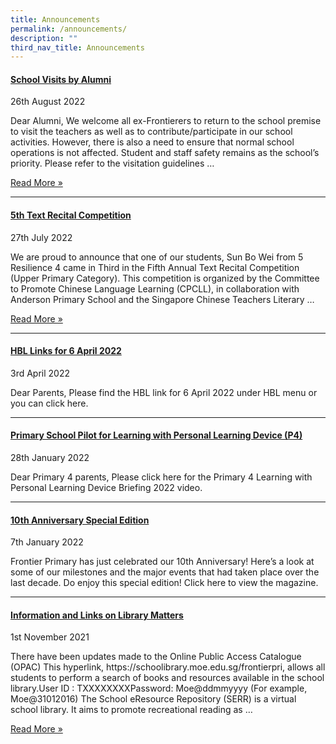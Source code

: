 ```yaml
---
title: Announcements
permalink: /announcements/
description: ""
third_nav_title: Announcements
---
```

<h4><a title="School Visits by Alumni" href="https://frontierpri.moe.edu.sg/2022/08/26/school-visits-by-alumni/" rel="bookmark">School Visits by Alumni</a></h4>
<p>26th August 2022</p>
<p>Dear Alumni, We welcome all ex-Frontierers to return to the school premise to visit the teachers as well as to contribute/participate in our school activities. However, there is also a need to ensure that normal school operations is not affected. Student and staff safety remains as the school&rsquo;s priority. Please refer to the visitation guidelines &hellip;</p>
<p><a href="https://frontierpri.moe.edu.sg/2022/08/26/school-visits-by-alumni/">Read More &raquo;</a></p>
<hr>
<h4><a title="5th Text Recital Competition" href="https://frontierpri.moe.edu.sg/2022/07/27/5th-text-recital-competition/" rel="bookmark">5th Text Recital Competition</a></h4>
<p>27th July 2022</p>
<p>We are proud to announce that one of our students, Sun Bo Wei from 5 Resilience 4 came in Third in the Fifth Annual Text Recital Competition (Upper Primary Category). This competition is organized by the Committee to Promote Chinese Language Learning (CPCLL), in collaboration with Anderson Primary School and the Singapore Chinese Teachers Literary &hellip;</p>
<p><a href="https://frontierpri.moe.edu.sg/2022/07/27/5th-text-recital-competition/">Read More &raquo;</a></p>
<hr>
<h4><a title="HBL Links for 6 April 2022" href="https://frontierpri.moe.edu.sg/2022/04/03/hbl-links-for-6-april-2022/" rel="bookmark">HBL Links for 6 April 2022</a></h4>
<p>3rd April 2022</p>
<p>Dear Parents, Please find the HBL link for 6 April 2022 under HBL menu or you can click here.</p>
<hr>
<h4><a title="Primary School Pilot for Learning with Personal Learning Device (P4)" href="https://frontierpri.moe.edu.sg/2022/01/28/primary-school-pilot-for-learning-with-personal-learning-device-p4/" rel="bookmark">Primary School Pilot for Learning with Personal Learning Device (P4)</a></h4>
<p>28th January 2022</p>
<p>Dear Primary 4 parents, Please click here for the Primary 4 Learning with Personal Learning Device Briefing 2022 video.</p>
<hr>
<h4><a title="10th Anniversary Special Edition" href="https://frontierpri.moe.edu.sg/2022/01/07/10th-anniversary-special-edition/" rel="bookmark">10th Anniversary Special Edition</a></h4>
<p>7th January 2022</p>
<p>Frontier Primary has just celebrated our 10th Anniversary! Here&rsquo;s a look at some of our milestones and the major events that had taken place over the last decade. Do enjoy this special edition! Click here to view the magazine.</p>
<hr>
<h4><a title="Information and Links on Library Matters" href="https://frontierpri.moe.edu.sg/2021/11/01/information-and-links-on-library-matters/" rel="bookmark">Information and Links on Library Matters</a></h4>
<p>1st November 2021</p>
<p>There have been updates made to the Online Public Access Catalogue (OPAC) This hyperlink, https://schoolibrary.moe.edu.sg/frontierpri, allows all students to perform a search of books and resources available in the school library.User ID : TXXXXXXXXPassword: Moe@ddmmyyyy (For example, Moe@31012016) The School eResource Repository (SERR) is a virtual school library. It aims to promote recreational reading as &hellip;</p>
<p><a href="https://frontierpri.moe.edu.sg/2021/11/01/information-and-links-on-library-matters/">Read More &raquo;</a></p>
